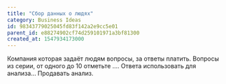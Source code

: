 ```yaml
---
title: "Сбор данных о людях"
category: Business Ideas
id: 98343779025045fd83f142a2e9cc5e01
parent_id: e88274902cf74d259101971a3bf81300
created_at: 1547934173000
---
```


Компания которая задаёт людям вопросы, за ответы платить. Вопросы из серии, от одного до 10 отметьте .... Ответа использовать для анализа... Продавать анализ.
                